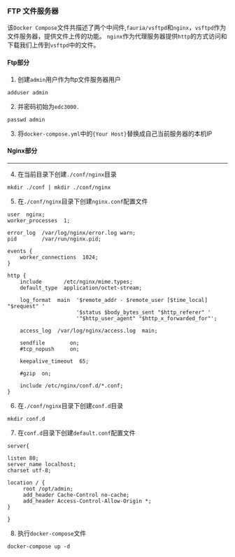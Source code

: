 ### FTP 文件服务器

该`Docker Compose`文件共描述了两个中间件,`fauria/vsftpd`和`nginx`，`vsftpd`作为文件服务器，提供文件上传的功能。
`nginx`作为代理服务器提供`http`的方式访问和下载我们上传到`vsftpd`中的文件。

#### Ftp部分

1. 创建`admin`用户作为ftp文件服务器用户

```shell script
adduser admin
```

2. 并密码初始为`edc3000.`

```shell script
passwd admin
```

3. 将`docker-compose.yml`中的`{Your Host}`替换成自己当前服务器的本机IP


#### Nginx部分

----

4. 在当前目录下创建`./conf/nginx`目录

```shell script
mkdir ./conf | mkdir ./conf/nginx
```

5. 在`./conf/nginx`目录下创建`nginx.conf`配置文件

```smartyconfig
user  nginx;
worker_processes  1;

error_log  /var/log/nginx/error.log warn;
pid        /var/run/nginx.pid;

events {
    worker_connections  1024;
}

http {
    include       /etc/nginx/mime.types;
    default_type  application/octet-stream;

    log_format  main  '$remote_addr - $remote_user [$time_local] "$request" '
                      '$status $body_bytes_sent "$http_referer" '
                      '"$http_user_agent" "$http_x_forwarded_for"';

    access_log  /var/log/nginx/access.log  main;

    sendfile        on;
    #tcp_nopush     on;

    keepalive_timeout  65;

    #gzip  on;

    include /etc/nginx/conf.d/*.conf;
}
```

6. 在`./conf/nginx`目录下创建`conf.d`目录

```shell script
mkdir conf.d
```

7. 在`conf.d`目录下创建`default.conf`配置文件

```smartyconfig
server{
        
listen 80;
server_name localhost;
charset utf-8;

location / {
     root /opt/admin;
     add_header Cache-Control no-cache;
     add_header Access-Control-Allow-Origin *;
}

}
```

8. 执行`docker-compose`文件
   
```shell script
docker-compose up -d
```